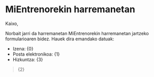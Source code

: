 # MiEntrenorekin harremanetan

Kaixo,

Norbait jarri da harremanetan MiEntrenorekin harremanetan jartzeko formularioaren bidez. Hauek dira emandako datuak:

- Izena: {0}
- Posta elektronikoa: {1}
- Hizkuntza: {3}

<blockquote>
{2}
</blockquote>